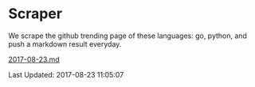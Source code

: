 # Scraper

We scrape the github trending page of these languages: go, python, and push a markdown result everyday.

[2017-08-23.md](https://github.com/borays/Scraper/blob/master/2017-08-23.md)

Last Updated: 2017-08-23 11:05:07